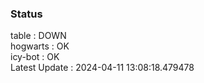 ### Status


table : DOWN  
hogwarts : OK  
icy-bot : OK  
Latest Update : 2024-04-11 13:08:18.479478
